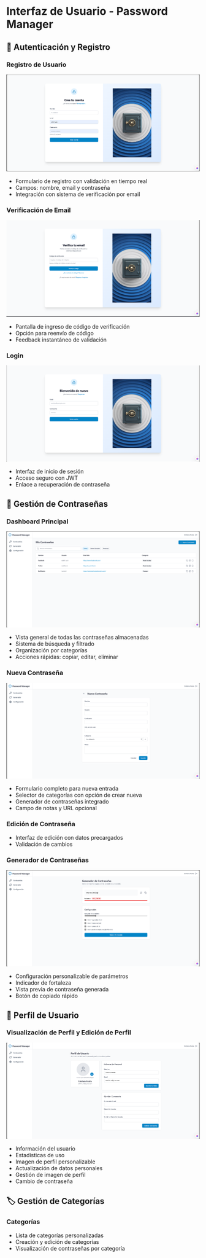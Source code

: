 # Interfaz de Usuario - Password Manager

## 🔐 Autenticación y Registro

### Registro de Usuario
![Registro](img/register.png)
- Formulario de registro con validación en tiempo real
- Campos: nombre, email y contraseña
- Integración con sistema de verificación por email

### Verificación de Email
![Verificación](img/verificacion.png)
- Pantalla de ingreso de código de verificación
- Opción para reenvío de código
- Feedback instantáneo de validación

### Login
![Login](img/login.png)
- Interfaz de inicio de sesión
- Acceso seguro con JWT
- Enlace a recuperación de contraseña

## 📝 Gestión de Contraseñas

### Dashboard Principal
![Dashboard](img/lista.png)
- Vista general de todas las contraseñas almacenadas
- Sistema de búsqueda y filtrado
- Organización por categorías
- Acciones rápidas: copiar, editar, eliminar

### Nueva Contraseña
![Nueva Contraseña](img/nuevacontrase.png)
- Formulario completo para nueva entrada
- Selector de categorías con opción de crear nueva
- Generador de contraseñas integrado
- Campo de notas y URL opcional

### Edición de Contraseña
- Interfaz de edición con datos precargados
- Validación de cambios

### Generador de Contraseñas
![Generador](img/generador.png)
- Configuración personalizable de parámetros
- Indicador de fortaleza
- Vista previa de contraseña generada
- Botón de copiado rápido

## 👤 Perfil de Usuario

### Visualización de Perfil y Edición de Perfil
![Perfil](img/profile.png)
- Información del usuario
- Estadísticas de uso
- Imagen de perfil personalizable
- Actualización de datos personales
- Gestión de imagen de perfil
- Cambio de contraseña

## 🏷️ Gestión de Categorías

### Categorías
- Lista de categorías personalizadas
- Creación y edición de categorías
- Visualización de contraseñas por categoría

